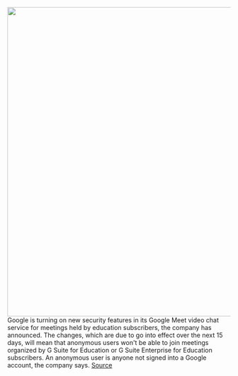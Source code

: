 <img src='https://cdn.vox-cdn.com/thumbor/wKo-j5qVr1nZDBmKznFmZPNN6Dg=/0x0:2000x1250/1200x800/filters:focal(840x465:1160x785)/cdn.vox-cdn.com/uploads/chorus_image/image/67054139/Google_Meet_1.max_2000x2000.0.png' width='700px' /><br/>
Google is turning on new security features in its Google Meet video chat service for meetings held by education subscribers, the company has announced. The changes, which are due to go into effect over the next 15 days, will mean that anonymous users won't be able to join meetings organized by G Suite for Education or G Suite Enterprise for Education subscribers. An anonymous user is anyone not signed into a Google account, the company says.
<a href='https://www.theverge.com/2020/7/14/21323856/google-meet-g-suite-education-enterprise-anonymous-users-blocked-zoombombing'> Source <a/>